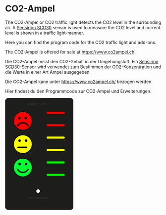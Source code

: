 # CO2-Ampel 

The CO2-Ampel or CO2 traffic light detects the CO2 level in the surrounding air. A [Sensirion SCD30](https://www.bastelgarage.ch/arduino/co2-sensor-scd30-sensirion) sensor is used to measure the CO2 level and current level is shown in a traffic light-manner.

Here you can find the program code for the CO2 traffic light and add-ons.

The CO2-Ampel is offered for sale at https://www.co2ampel.ch.

Die CO2-Ampel misst den CO2-Gehalt in der Umgebungsluft. Ein [Sensirion SCD30](https://www.bastelgarage.ch/arduino/co2-sensor-scd30-sensirion)-Sensor wird verwendet zum Bestimmen der CO2-Konzentration und die Werte in einer Art Ampel ausgegeben. 

Die CO2-Ampel kann unter https://www.co2ampel.ch/ bezogen werden.

Hier findest du den Programmcode zur CO2-Ampel und Erweiterungen.

![CO2-Ampel ](/images/ampel-small.png)
